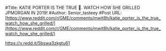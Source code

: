 #Title: KATIE PORTER IS THE TRUE 🦍. WATCH HOW SHE GRILLED JPMORGAN IN 2019!
#Author: Senior_tasteey
#Post URL: [https://www.reddit.com/r/GME/comments/mwit8h/katie_porter_is_the_true_watch_how_she_grilled/](https://www.reddit.com/r/GME/comments/mwit8h/katie_porter_is_the_true_watch_how_she_grilled/)


https://v.redd.it/5bswa3zkgtu61